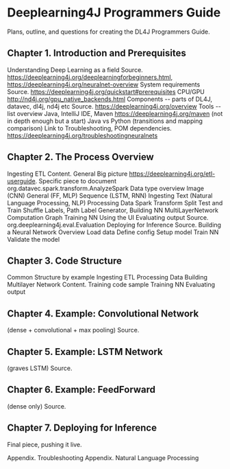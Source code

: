 <!-- need to format this into markdown and reader-friendly format, and add NLP chapter -->
# Deeplearning4J Programmers Guide

Plans, outline, and questions for creating the DL4J Programmers Guide.

## Chapter 1. Introduction and Prerequisites

Understanding Deep Learning as a field
	Source. https://deeplearning4j.org/deeplearningforbeginners.html, 
https://deeplearning4j.org/neuralnet-overview
System requirements
	Source.  https://deeplearning4j.org/quickstart#prerequisites 
	CPU/GPU http://nd4j.org/gpu_native_backends.html 
Components --  parts of DL4J, datavec, dl4j, nd4j etc
            Source. https://deeplearning4j.org/overview
	Tools -- list overview
Java, IntelliJ IDE, Maven 
			https://deeplearning4j.org/maven (not in depth enough but a start)
Java vs Python (transitions and mapping comparison)
Link to Troubleshooting, POM dependencies.
https://deeplearning4j.org/troubleshootingneuralnets

## Chapter 2. The Process Overview

Ingesting ETL
Content. General Big picture https://deeplearning4j.org/etl-userguide. Specific piece to document   org.datavec.spark.transform.AnalyzeSpark
Data type overview 
Image (CNN)
General (FF, MLP)
Sequence (LSTM, RNN)
Ingesting Text (Natural Language Processing, NLP)
Processing Data
Spark Transform
Split Test and Train
Shuffle
Labels, Path Label Generator, 
Building NN
MultiLayerNetwork
Computation Graph
Training NN
Using the UI
Evaluating output
Source. org.deeplearning4j.eval.Evaluation
Deploying for Inference
Source.
Building a Neural Network Overview
Load data
Define config
Setup model
Train NN
Validate the model

## Chapter 3. Code Structure

Common Structure by example
Ingesting ETL
Processing Data
Building Multilayer Network
		Content. Training code sample
Training NN
Evaluating output

## Chapter 4. Example: Convolutional Network 

(dense + convolutional + max pooling)
Source.

## Chapter 5. Example: LSTM Network 

(graves LSTM)
Source.

## Chapter 6. Example: FeedForward 

(dense only)
Source.

## Chapter 7. Deploying for Inference

Final piece, pushing it live.

Appendix. Troubleshooting
Appendix. Natural Language Processing


